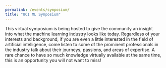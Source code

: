 ```yaml
---
permalink: /events/symposium/
title: "UCI ML Symposium"
---
```


This virtual symposium is being hosted to give the community an insight into what the machine learning industry looks like today. Regardless of your interests and background, if you are even a little interested in the field of artificial intelligence, come listen to some of the prominent professionals in the industry talk about their journeys, passions, and areas of expertise. A rare chance to have so much knowledge virtually available at the same time, this is an opportunity you will not want to miss!
